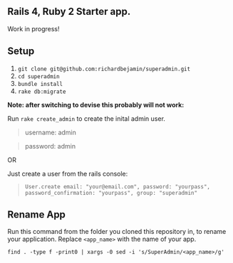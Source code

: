 ## Rails 4, Ruby 2 Starter app. ##

Work in progress!

## Setup ##

1. `git clone git@github.com:richardbejamin/superadmin.git`
2. `cd superadmin`
3. `bundle install`
4. `rake db:migrate`



**Note: after switching to devise this probably will not work:**

Run `rake create_admin` to create the inital admin user.

> username: admin

> password: admin

OR

Just create a user from the rails console:

> `User.create email: "your@email.com", password: "yourpass", password_confirmation: "yourpass", group: "superadmin"`

## Rename App ##

Run this command from the folder you cloned this repository in, to rename your application. Replace `<app_name>`
with the name of your app.

`find . -type f -print0 | xargs -0 sed -i 's/SuperAdmin/<app_name>/g'`